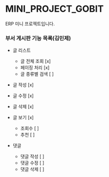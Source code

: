 # MINI_PROJECT_GOBIT
ERP 미니 프로젝트입니다.

### 부서 게시판 기능 목록(김민제)
- 글 리스트
  - 글 전체 조회 [x]
  - 페이징 처리 [x]
  - 글 종류별 검색 [ ]
    
- 글 작성 [x]
- 글 수정 [x]
- 글 삭제 [x]
  
- 글 보기 [x]
  - 조회수 [ ]
  - 추천 [ ]

- 댓글
  - 댓글 작성 [ ]
  - 댓글 수정 [ ]
  - 댓글 삭제 [ ]    
  
